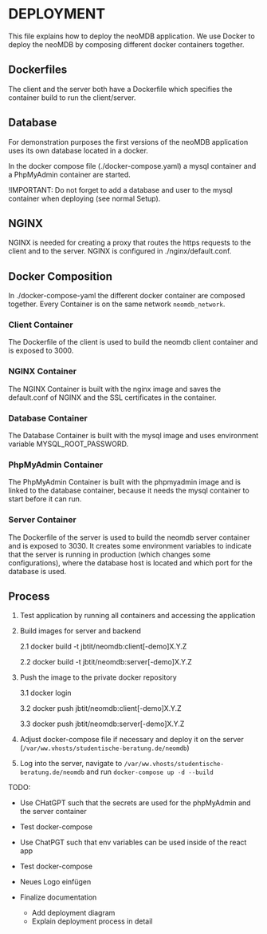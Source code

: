 # DEPLOYMENT

This file explains how to deploy the neoMDB application.
We use Docker to deploy the neoMDB by composing different docker containers together.

## Dockerfiles

The client and the server both have a Dockerfile which specifies the container build to run the client/server.

## Database

For demonstration purposes the first versions of the neoMDB application uses its own database located in a docker.

In the docker compose file (./docker-compose.yaml) a mysql container and a PhpMyAdmin container are started.

!IMPORTANT: Do not forget to add a database and user to the mysql container when deploying (see normal Setup).

## NGINX

NGINX is needed for creating a proxy that routes the https requests to the client and to the server. NGINX is configured in ./nginx/default.conf.

## Docker Composition

In ./docker-compose-yaml the different docker container are composed together. Every Container is on the same network `neomdb_network`.

### Client Container

The Dockerfile of the client is used to build the neomdb client container and is exposed to 3000.

### NGINX Container

The NGINX Container is built with the nginx image and saves the default.conf of NGINX and the SSL certificates in the container.

### Database Container

The Database Container is built with the mysql image and uses environment variable MYSQL_ROOT_PASSWORD.

### PhpMyAdmin Container

The PhpMyAdmin Container is built with the phpmyadmin image and is linked to the database container, because it needs the mysql container to start before it can run.

### Server Container

The Dockerfile of the server is used to build the neomdb server container and is exposed to 3030. It creates some environment variables to indicate that the server is running in production (which changes some configurations), where the database host is located and which port for the database is used.

## Process

1. Test application by running all containers and accessing the application
2. Build images for server and backend

   2.1 docker build -t jbtit/neomdb:client[-demo]X.Y.Z

   2.2 docker build -t jbtit/neomdb:server[-demo]X.Y.Z

3. Push the image to the private docker repository

   3.1 docker login

   3.2 docker push jbtit/neomdb:client[-demo]X.Y.Z

   3.3 docker push jbtit/neomdb:server[-demo]X.Y.Z

4. Adjust docker-compose file if necessary and deploy it on the server (`/var/ww.vhosts/studentische-beratung.de/neomdb`)
5. Log into the server, navigate to `/var/ww.vhosts/studentische-beratung.de/neomdb` and run `docker-compose up -d --build`

TODO:

- Use CHatGPT such that the secrets are used for the phpMyAdmin and the server container
- Test docker-compose
- Use ChatPGT such that env variables can be used inside of the react app
- Test docker-compose

- Neues Logo einfügen
- Finalize documentation
  - Add deployment diagram
  - Explain deployment process in detail
